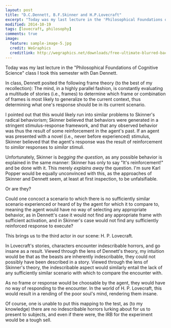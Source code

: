 ```yaml
---
layout: post
title: "D.C.Dennett, B.F.Skinner and H.P.Lovecraft"
excerpt: "Today was my last lecture in the 'Philosophical Foundations of Cognitive Science' class I took this semester with Dan Dennett."
modified: 2014-10-19
tags: [lovecraft, philosophy]
comments: true
image:
  feature: sample-image-5.jpg
  credit: WeGraphics
  creditlink: http://wegraphics.net/downloads/free-ultimate-blurred-background-pack/
---
```


Today was my last lecture in the "Philosophical Foundations of Cognitive Science"
class I took this semester with Dan Dennett. 

In class, Dennett posited the following frame theory (to the best of
my recollection): The mind, in a highly parallel fashion, is
constantly evaluating a multitude of stories (i.e., frames) to
determine which frame or combination of frames is most likely to
generalize to the current context, thus determining what one's
response should be in its current scenario. 

I pointed out that this would likely run into similar problems to
Skinner's radical behaviorism; Skinner believed that behaviors were
generated in a stringent stimulus-response framework, and that any
observed behavior was thus the result of some reinforcement in the
agent's past. If an agent was presented with a novel (i.e., never
before experienced) stimulus, Skinner believed that the agent's
response was the result of reinforcement to *similar* responses to
*similar* stimuli. 

Unfortunately, Skinner is *begging the question*, as any possible
behavior is explained in the same manner: Skinner has only to say
"It's reinforcement!" and be done with it. This  merely *explains
away* the question. I'm sure Karl Popper would be equally unconvinced
with this, as the approaches of Skinner and Dennett seem, at least at
first inspection, to be unfalsifiable.
 
Or are they?

Could one concoct a scenario to which there is no sufficiently similar
scenario experienced or heard of by the agent for which it to compare
to, meaning the agent would have no way of selecting any appropriate
behavior, as in Dennett's case it would not find any appropriate frame
with sufficient activation, and in Skinner's case would not find any
sufficiently reinforced response to execute? 

This brings us to the third actor in our scene: H. P. Lovecraft.

In Lovecraft's stories, characters encounter indescribable horrors,
and go insane as a result. Viewed through the lens of Dennett's
theory, my intuition would be that as the beasts are inherently
indescribable, they could not possibly have been described in a
story. Viewed through the lens of Skinner's theory, the indescribable
aspect would similarly entail the lack of any sufficiently similar
scenario with which to compare the encounter with. 

As no frame or response would be choosable by the agent, they would
have no way of responding to the encounter. In the world of
H. P. Lovecraft, this would result in a rending of the poor soul's
mind, rendering them insane. 

Of course, one is unable to put this mapping to the test, as (to my
knowledge) there are no indescribable horrors lurking about for us to
present to subjects, and even if there were, the IRB for the
experiment would be a tough sell. 
